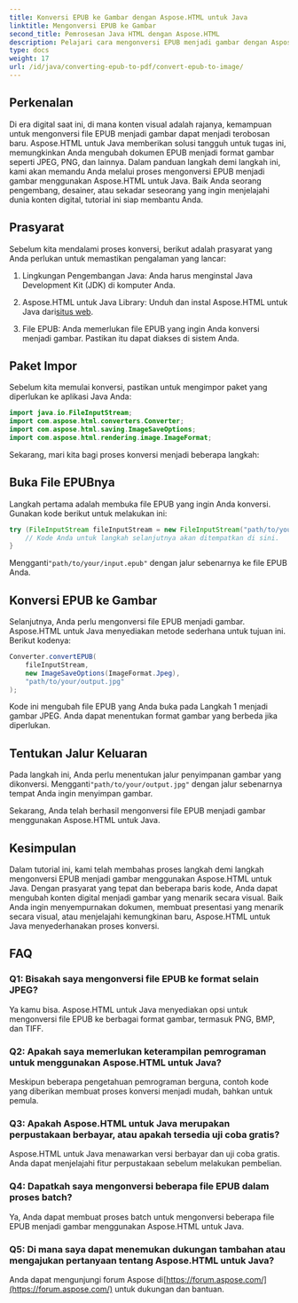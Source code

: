 ```yaml
---
title: Konversi EPUB ke Gambar dengan Aspose.HTML untuk Java
linktitle: Mengonversi EPUB ke Gambar
second_title: Pemrosesan Java HTML dengan Aspose.HTML
description: Pelajari cara mengonversi EPUB menjadi gambar dengan Aspose.HTML untuk Java. Ubah konten digital Anda dengan mudah. Panduan langkah demi langkah disertakan.
type: docs
weight: 17
url: /id/java/converting-epub-to-pdf/convert-epub-to-image/
---
```


## Perkenalan

Di era digital saat ini, di mana konten visual adalah rajanya, kemampuan untuk mengonversi file EPUB menjadi gambar dapat menjadi terobosan baru. Aspose.HTML untuk Java memberikan solusi tangguh untuk tugas ini, memungkinkan Anda mengubah dokumen EPUB menjadi format gambar seperti JPEG, PNG, dan lainnya. Dalam panduan langkah demi langkah ini, kami akan memandu Anda melalui proses mengonversi EPUB menjadi gambar menggunakan Aspose.HTML untuk Java. Baik Anda seorang pengembang, desainer, atau sekadar seseorang yang ingin menjelajahi dunia konten digital, tutorial ini siap membantu Anda.

## Prasyarat

Sebelum kita mendalami proses konversi, berikut adalah prasyarat yang Anda perlukan untuk memastikan pengalaman yang lancar:

1. Lingkungan Pengembangan Java: Anda harus menginstal Java Development Kit (JDK) di komputer Anda.

2.  Aspose.HTML untuk Java Library: Unduh dan instal Aspose.HTML untuk Java dari[situs web](https://releases.aspose.com/html/java/).

3. File EPUB: Anda memerlukan file EPUB yang ingin Anda konversi menjadi gambar. Pastikan itu dapat diakses di sistem Anda.

## Paket Impor

Sebelum kita memulai konversi, pastikan untuk mengimpor paket yang diperlukan ke aplikasi Java Anda:

```java
import java.io.FileInputStream;
import com.aspose.html.converters.Converter;
import com.aspose.html.saving.ImageSaveOptions;
import com.aspose.html.rendering.image.ImageFormat;
```

Sekarang, mari kita bagi proses konversi menjadi beberapa langkah:

## Buka File EPUBnya

Langkah pertama adalah membuka file EPUB yang ingin Anda konversi. Gunakan kode berikut untuk melakukan ini:

```java
try (FileInputStream fileInputStream = new FileInputStream("path/to/your/input.epub")) {
    // Kode Anda untuk langkah selanjutnya akan ditempatkan di sini.
}
```

 Mengganti`"path/to/your/input.epub"` dengan jalur sebenarnya ke file EPUB Anda.

## Konversi EPUB ke Gambar

Selanjutnya, Anda perlu mengonversi file EPUB menjadi gambar. Aspose.HTML untuk Java menyediakan metode sederhana untuk tujuan ini. Berikut kodenya:

```java
Converter.convertEPUB(
    fileInputStream,
    new ImageSaveOptions(ImageFormat.Jpeg),
    "path/to/your/output.jpg"
);
```

Kode ini mengubah file EPUB yang Anda buka pada Langkah 1 menjadi gambar JPEG. Anda dapat menentukan format gambar yang berbeda jika diperlukan.

## Tentukan Jalur Keluaran

Pada langkah ini, Anda perlu menentukan jalur penyimpanan gambar yang dikonversi. Mengganti`"path/to/your/output.jpg"` dengan jalur sebenarnya tempat Anda ingin menyimpan gambar.

Sekarang, Anda telah berhasil mengonversi file EPUB menjadi gambar menggunakan Aspose.HTML untuk Java.

## Kesimpulan

Dalam tutorial ini, kami telah membahas proses langkah demi langkah mengonversi EPUB menjadi gambar menggunakan Aspose.HTML untuk Java. Dengan prasyarat yang tepat dan beberapa baris kode, Anda dapat mengubah konten digital menjadi gambar yang menarik secara visual. Baik Anda ingin menyempurnakan dokumen, membuat presentasi yang menarik secara visual, atau menjelajahi kemungkinan baru, Aspose.HTML untuk Java menyederhanakan proses konversi.

## FAQ

### Q1: Bisakah saya mengonversi file EPUB ke format selain JPEG?
Ya kamu bisa. Aspose.HTML untuk Java menyediakan opsi untuk mengonversi file EPUB ke berbagai format gambar, termasuk PNG, BMP, dan TIFF.

### Q2: Apakah saya memerlukan keterampilan pemrograman untuk menggunakan Aspose.HTML untuk Java?
Meskipun beberapa pengetahuan pemrograman berguna, contoh kode yang diberikan membuat proses konversi menjadi mudah, bahkan untuk pemula.

### Q3: Apakah Aspose.HTML untuk Java merupakan perpustakaan berbayar, atau apakah tersedia uji coba gratis?
Aspose.HTML untuk Java menawarkan versi berbayar dan uji coba gratis. Anda dapat menjelajahi fitur perpustakaan sebelum melakukan pembelian.

### Q4: Dapatkah saya mengonversi beberapa file EPUB dalam proses batch?
Ya, Anda dapat membuat proses batch untuk mengonversi beberapa file EPUB menjadi gambar menggunakan Aspose.HTML untuk Java.

### Q5: Di mana saya dapat menemukan dukungan tambahan atau mengajukan pertanyaan tentang Aspose.HTML untuk Java?
 Anda dapat mengunjungi forum Aspose di[https://forum.aspose.com/](https://forum.aspose.com/) untuk dukungan dan bantuan.